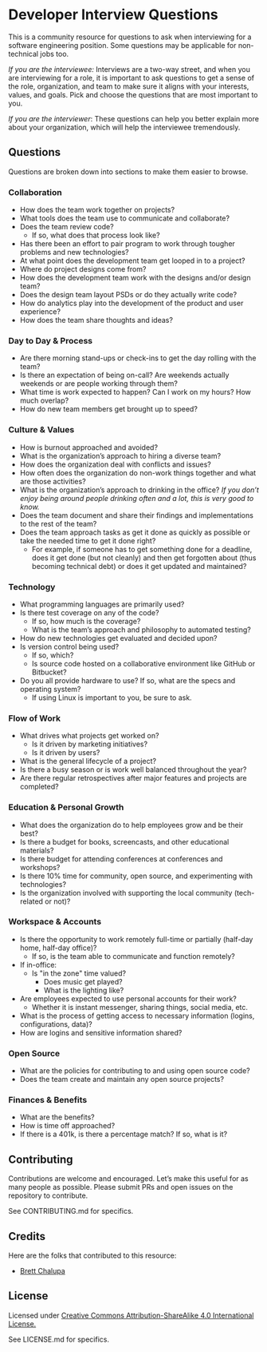 # Developer Interview Questions

This is a community resource for questions to ask when interviewing for a software engineering position. Some questions may be applicable for non-technical jobs too.

_If you are the interviewee:_ Interviews are a two-way street, and when you are interviewing for a role, it is important to ask questions to get a sense of the role, organization, and team to make sure it aligns with your interests, values, and goals. Pick and choose the questions that are most important to you.

_If you are the interviewer_: These questions can help you better explain more about your organization, which will help the interviewee tremendously.

## Questions

Questions are broken down into sections to make them easier to browse.

### Collaboration

- How does the team work together on projects?
- What tools does the team use to communicate and collaborate?
- Does the team review code?
    - If so, what does that process look like?
- Has there been an effort to pair program to work through tougher problems and new technologies?
- At what point does the development team get looped in to a project?
- Where do project designs come from?
- How does the development team work with the designs and/or design team?
- Does the design team layout PSDs or do they actually write code?
- How do analytics play into the development of the product and user experience?
- How does the team share thoughts and ideas?

### Day to Day & Process

- Are there morning stand-ups or check-ins to get the day rolling with the team?
- Is there an expectation of being on-call? Are weekends actually weekends or are people working through them?
- What time is work expected to happen? Can I work on my hours? How much overlap?
- How do new team members get brought up to speed?

### Culture & Values

- How is burnout approached and avoided?
- What is the organization’s approach to hiring a diverse team?
- How does the organization deal with conflicts and issues?
- How often does the organization do non-work things together and what are those activities?
- What is the organization’s approach to drinking in the office? _If you don’t enjoy being around people drinking often and a lot, this is very good to know._
- Does the team document and share their findings and implementations to the rest of the team?
- Does the team approach tasks as get it done as quickly as possible or take the needed time to get it done right?
  - For example, if someone has to get something done for a deadline, does it get done (but not cleanly) and then get forgotten about (thus becoming technical debt) or does it get updated and maintained?

### Technology

- What programming languages are primarily used?
- Is there test coverage on any of the code?
    - If so, how much is the coverage?
    - What is the team’s approach and philosophy to automated testing?
- How do new technologies get evaluated and decided upon?
- Is version control being used?
    - If so, which?
    - Is source code hosted on a collaborative environment like GitHub or Bitbucket?
- Do you all provide hardware to use? If so, what are the specs and operating system?
    - If using Linux is important to you, be sure to ask.

### Flow of Work

- What drives what projects get worked on?
  - Is it driven by marketing initiatives?
  - Is it driven by users?
- What is the general lifecycle of a project?
- Is there a busy season or is work well balanced throughout the year?
- Are there regular retrospectives after major features and projects are completed?

### Education & Personal Growth

- What does the organization do to help employees grow and be their best?
- Is there a budget for books, screencasts, and other educational materials?
- Is there budget for attending conferences at conferences and workshops?
- Is there 10% time for community, open source, and experimenting with technologies?
- Is the organization involved with supporting the local community (tech-related or not)?

### Workspace & Accounts

- Is there the opportunity to work remotely full-time or partially (half-day home, half-day office)?
  - If so, is the team able to communicate and function remotely?
- If in-office:
  - Is "in the zone" time valued?
    - Does music get played?
    - What is the lighting like?
- Are employees expected to use personal accounts for their work?
  - Whether it is instant messenger, sharing things, social media, etc.
- What is the process of getting access to necessary information (logins, configurations, data)?
- How are logins and sensitive information shared?

### Open Source

- What are the policies for contributing to and using open source code?
- Does the team create and maintain any open source projects?

### Finances & Benefits

- What are the benefits?
- How is time off approached?
- If there is a 401k, is there a percentage match? If so, what is it?

## Contributing

Contributions are welcome and encouraged. Let’s make this useful for as many people as possible. Please submit PRs and open issues on the repository to contribute.

See CONTRIBUTING.md for specifics.

## Credits

Here are the folks that contributed to this resource:

- [Brett Chalupa](http://www.brettchalupa.com)

## License

Licensed under [Creative Commons Attribution-ShareAlike 4.0 International License.](http://creativecommons.org/licenses/by-sa/4.0/)

See LICENSE.md for specifics.
